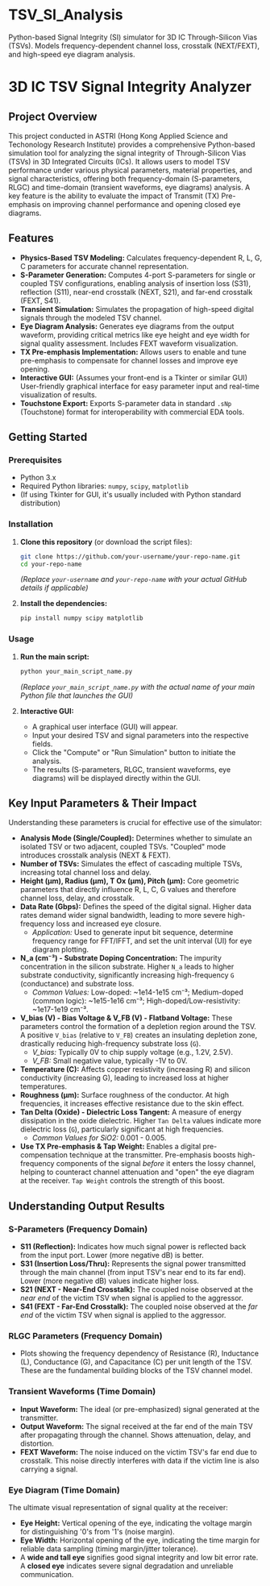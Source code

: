 # TSV_SI_Analysis
Python-based Signal Integrity (SI) simulator for 3D IC Through-Silicon Vias (TSVs). Models frequency-dependent channel loss, crosstalk (NEXT/FEXT), and high-speed eye diagram analysis.
# 3D IC TSV Signal Integrity Analyzer

## Project Overview

This project conducted in ASTRI (Hong Kong Applied Science and Techonology Research Institute) provides a comprehensive Python-based simulation tool for analyzing the signal integrity of Through-Silicon Vias (TSVs) in 3D Integrated Circuits (ICs). It allows users to model TSV performance under various physical parameters, material properties, and signal characteristics, offering both frequency-domain (S-parameters, RLGC) and time-domain (transient waveforms, eye diagrams) analysis. A key feature is the ability to evaluate the impact of Transmit (TX) Pre-emphasis on improving channel performance and opening closed eye diagrams.

## Features

*   **Physics-Based TSV Modeling:** Calculates frequency-dependent R, L, G, C parameters for accurate channel representation.
*   **S-Parameter Generation:** Computes 4-port S-parameters for single or coupled TSV configurations, enabling analysis of insertion loss (S31), reflection (S11), near-end crosstalk (NEXT, S21), and far-end crosstalk (FEXT, S41).
*   **Transient Simulation:** Simulates the propagation of high-speed digital signals through the modeled TSV channel.
*   **Eye Diagram Analysis:** Generates eye diagrams from the output waveform, providing critical metrics like eye height and eye width for signal quality assessment. Includes FEXT waveform visualization.
*   **TX Pre-emphasis Implementation:** Allows users to enable and tune pre-emphasis to compensate for channel losses and improve eye opening.
*   **Interactive GUI:** (Assumes your front-end is a Tkinter or similar GUI) User-friendly graphical interface for easy parameter input and real-time visualization of results.
*   **Touchstone Export:** Exports S-parameter data in standard `.sNp` (Touchstone) format for interoperability with commercial EDA tools.

## Getting Started

### Prerequisites

*   Python 3.x
*   Required Python libraries: `numpy`, `scipy`, `matplotlib`
*   (If using Tkinter for GUI, it's usually included with Python standard distribution)

### Installation

1.  **Clone this repository** (or download the script files):
    ```bash
    git clone https://github.com/your-username/your-repo-name.git
    cd your-repo-name
    ```
    *(Replace `your-username` and `your-repo-name` with your actual GitHub details if applicable)*

2.  **Install the dependencies:**
    ```bash
    pip install numpy scipy matplotlib
    ```

### Usage

1.  **Run the main script:**
    ```bash
    python your_main_script_name.py
    ```
    *(Replace `your_main_script_name.py` with the actual name of your main Python file that launches the GUI)*

2.  **Interactive GUI:**
    *   A graphical user interface (GUI) will appear.
    *   Input your desired TSV and signal parameters into the respective fields.
    *   Click the "Compute" or "Run Simulation" button to initiate the analysis.
    *   The results (S-parameters, RLGC, transient waveforms, eye diagrams) will be displayed directly within the GUI.

## Key Input Parameters & Their Impact

Understanding these parameters is crucial for effective use of the simulator:

*   **Analysis Mode (Single/Coupled):** Determines whether to simulate an isolated TSV or two adjacent, coupled TSVs. "Coupled" mode introduces crosstalk analysis (NEXT & FEXT).
*   **Number of TSVs:** Simulates the effect of cascading multiple TSVs, increasing total channel loss and delay.
*   **Height (μm), Radius (μm), T Ox (μm), Pitch (μm):** Core geometric parameters that directly influence R, L, C, G values and therefore channel loss, delay, and crosstalk.
*   **Data Rate (Gbps):** Defines the speed of the digital signal. Higher data rates demand wider signal bandwidth, leading to more severe high-frequency loss and increased eye closure.
    *   *Application:* Used to generate input bit sequence, determine frequency range for FFT/IFFT, and set the unit interval (UI) for eye diagram plotting.
*   **N_a (cm⁻³) - Substrate Doping Concentration:** The impurity concentration in the silicon substrate. Higher `N_a` leads to higher substrate conductivity, significantly increasing high-frequency `G` (conductance) and substrate loss.
    *   *Common Values:* Low-doped: ~1e14-1e15 cm⁻³; Medium-doped (common logic): ~1e15-1e16 cm⁻³; High-doped/Low-resistivity: ~1e17-1e19 cm⁻³.
*   **V_bias (V) - Bias Voltage & V_FB (V) - Flatband Voltage:** These parameters control the formation of a depletion region around the TSV. A positive `V_bias` (relative to `V_FB`) creates an insulating depletion zone, drastically reducing high-frequency substrate loss (`G`).
    *   *V_bias:* Typically 0V to chip supply voltage (e.g., 1.2V, 2.5V).
    *   *V_FB:* Small negative value, typically -1V to 0V.
*   **Temperature (C):** Affects copper resistivity (increasing R) and silicon conductivity (increasing G), leading to increased loss at higher temperatures.
*   **Roughness (μm):** Surface roughness of the conductor. At high frequencies, it increases effective resistance due to the skin effect.
*   **Tan Delta (Oxide) - Dielectric Loss Tangent:** A measure of energy dissipation in the oxide dielectric. Higher `Tan Delta` values indicate more dielectric loss (`G`), particularly significant at high frequencies.
    *   *Common Values for SiO2:* 0.001 - 0.005.
*   **Use TX Pre-emphasis & Tap Weight:** Enables a digital pre-compensation technique at the transmitter. Pre-emphasis boosts high-frequency components of the signal *before* it enters the lossy channel, helping to counteract channel attenuation and "open" the eye diagram at the receiver. `Tap Weight` controls the strength of this boost.

## Understanding Output Results

### S-Parameters (Frequency Domain)

*   **S11 (Reflection):** Indicates how much signal power is reflected back from the input port. Lower (more negative dB) is better.
*   **S31 (Insertion Loss/Thru):** Represents the signal power transmitted through the main channel (from input TSV's near end to its far end). Lower (more negative dB) values indicate higher loss.
*   **S21 (NEXT - Near-End Crosstalk):** The coupled noise observed at the *near end* of the victim TSV when signal is applied to the aggressor.
*   **S41 (FEXT - Far-End Crosstalk):** The coupled noise observed at the *far end* of the victim TSV when signal is applied to the aggressor.

### RLGC Parameters (Frequency Domain)

*   Plots showing the frequency dependency of Resistance (R), Inductance (L), Conductance (G), and Capacitance (C) per unit length of the TSV. These are the fundamental building blocks of the TSV channel model.

### Transient Waveforms (Time Domain)

*   **Input Waveform:** The ideal (or pre-emphasized) signal generated at the transmitter.
*   **Output Waveform:** The signal received at the far end of the main TSV after propagating through the channel. Shows attenuation, delay, and distortion.
*   **FEXT Waveform:** The noise induced on the victim TSV's far end due to crosstalk. This noise directly interferes with data if the victim line is also carrying a signal.

### Eye Diagram (Time Domain)

The ultimate visual representation of signal quality at the receiver:
*   **Eye Height:** Vertical opening of the eye, indicating the voltage margin for distinguishing '0's from '1's (noise margin).
*   **Eye Width:** Horizontal opening of the eye, indicating the time margin for reliable data sampling (timing margin/jitter tolerance).
*   A **wide and tall eye** signifies good signal integrity and low bit error rate. A **closed eye** indicates severe signal degradation and unreliable communication.


